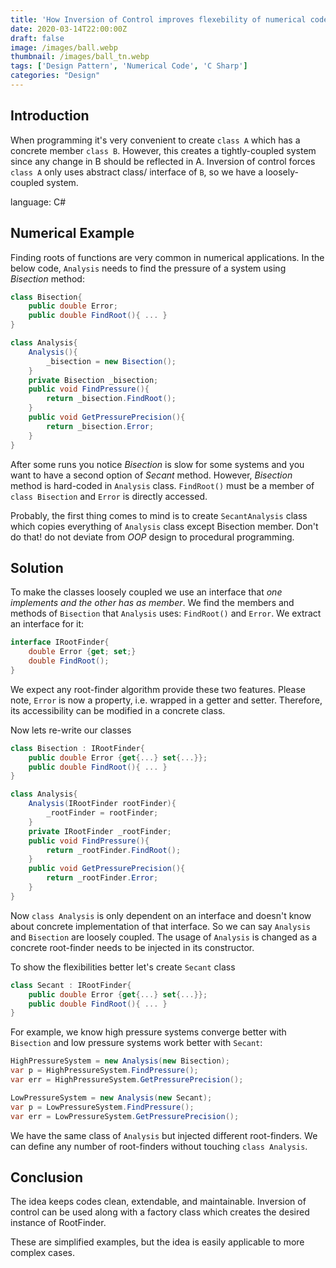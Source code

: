 ```yaml
---
title: 'How Inversion of Control improves flexebility of numerical codes?'
date: 2020-03-14T22:00:00Z
draft: false
image: /images/ball.webp
thumbnail: /images/ball_tn.webp
tags: ['Design Pattern', 'Numerical Code', 'C Sharp']
categories: "Design"
---
```


## Introduction  

When programming it's very convenient to create `class A` which has a concrete member `class B`. However, this creates a tightly-coupled system since any change in B should be reflected in A. Inversion of control forces `class A` only uses abstract class/ interface of `B`, so we have a loosely-coupled system.

language: C#

## Numerical Example

Finding roots of functions are very common in numerical applications. In the below code, `Analysis` needs to find the pressure of a system using *Bisection* method:

```c#
class Bisection{
    public double Error;
    public double FindRoot(){ ... }
}

class Analysis{
    Analysis(){
        _bisection = new Bisection();
    }
    private Bisection _bisection;
    public void FindPressure(){
        return _bisection.FindRoot();
    }
    public void GetPressurePrecision(){
        return _bisection.Error;
    }
}
```

After some runs you notice *Bisection* is slow for some systems and you want to have a second option of *Secant* method. However, *Bisection* method is hard-coded in `Analysis` class. `FindRoot()` must be a member of `class Bisection` and `Error` is directly accessed.

 Probably, the first thing comes to mind is to create `SecantAnalysis` class which copies everything of `Analysis` class except Bisection member. Don't do that! do not deviate from *OOP* design to procedural programming.


## Solution

To make the classes loosely coupled we use an interface that *one implements and the other has as member*. We find the members and methods of `Bisection` that `Analysis` uses: `FindRoot()` and `Error`. We extract an interface for it:

```c#
interface IRootFinder{
    double Error {get; set;}
    double FindRoot();
}
```
We expect any root-finder algorithm provide these two features.  Please note, `Error` is now a property, i.e. wrapped in a getter and setter. Therefore, its accessibility can be modified in a concrete class.

Now lets re-write our classes

```c#
class Bisection : IRootFinder{
    public double Error {get{...} set{...}};
    public double FindRoot(){ ... }
}

class Analysis{
    Analysis(IRootFinder rootFinder){
        _rootFinder = rootFinder;
    }
    private IRootFinder _rootFinder;
    public void FindPressure(){
        return _rootFinder.FindRoot();
    }
    public void GetPressurePrecision(){
        return _rootFinder.Error;
    }
}
```

Now `class Analysis` is only dependent on an interface and doesn't know about concrete implementation of that interface. So we can say `Analysis` and `Bisection` are loosely coupled. The usage of `Analysis` is changed as a concrete root-finder needs to be injected in its constructor.

To show the flexibilities better let's create `Secant` class

```c#
class Secant : IRootFinder{
    public double Error {get{...} set{...}};
    public double FindRoot(){ ... }
}
```

For example, we know high pressure systems converge better with `Bisection` and low pressure systems work better with `Secant`:

```c#
HighPressureSystem = new Analysis(new Bisection);
var p = HighPressureSystem.FindPressure();
var err = HighPressureSystem.GetPressurePrecision();

LowPressureSystem = new Analysis(new Secant);
var p = LowPressureSystem.FindPressure();
var err = LowPressureSystem.GetPressurePrecision();
```

We have the same class of `Analysis` but injected different root-finders. We can define any number of root-finders without touching `class Analysis`.

## Conclusion

The idea keeps codes clean, extendable, and maintainable. Inversion of control can be used along with a factory class which creates the desired instance of RootFinder.

These are simplified examples, but the idea is easily applicable to more complex cases.
